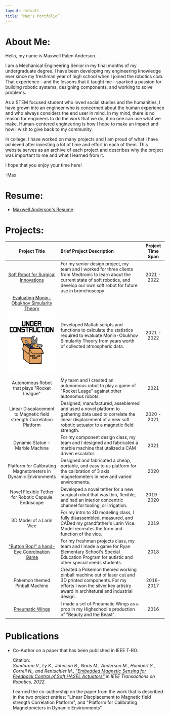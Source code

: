 ```yaml
---
layout: default
title: “Max's Portfolio”
---
```


# About Me:

Hello, my name is Maxwell Palen Anderson. 

I am a Mechanical Engineering Senior in my final months of my undergraduate degree. I have been developing my engineering knowledge ever since my freshman year of high school when I joined the robotics club. That experience&mdash;and the lessons that it taught me&mdash;sparked a passion for building robotic systems, designing components, and working to solve problems.

As a STEM focused student who loved social studies and the humanities, I have grown into an engineer who is concerned about the human experience and who always considers the end user in mind. In my mind, there is no reason for engineers to do the work that we do, if no one can use what we make. Human-centered engineering is how I hope to make an impact and how I wish to give back to my community.

In college, I have worked on many projects and I am proud of what I have achieved after investing a lot of time and effort in each of them. This website serves as an archive of each project and describes why the project was important to me and what I learned from it. 

I hope that you enjoy your time here! 

-Max

# Resume:

* [Maxwell Anderson's Resume](resume.html)

# Projects:

<!--[Evaluating Monin-Obukhov Simularity Theory](./projects/Monin_Obukhov.html)-->
<!--[Autonomous Robot that plays "Rocket League"](./projects/Rocket_League_Bot.html)-->
<!--[Linear Discplacement to Magnetic field strength Correlation Platform](./projects/Linear_Displacement_Correlation_Platform.html)-->
<!--[Dynamic Statue - Marble Machine](./projects/Marble_Machine.html)-->
<!--[Platform for Calibrating Magnetometers in Dynamic Environments](./projects/Calibrate_Magnetometers.html)-->
<!--[Novel Flexible Tether for Robotic Capsule Endoscope](./projects/RCE_Tether.html)-->
<!--[3D Model of a Larin Vice](./projects/Larin_Vice.html)-->
<!--[Pokemon themed Pinball Machine](./projects/Pinball.html)-->

| Project Title | Brief Project Description | Project Time Span |
|:-------------:|:--------------------------|:--------------:|
|[Soft Robot for Surgical Innovations](./projects/Soft_Robot_for_Surgical_Innovations.html)| For my senior design project, my team and I worked for three clients from Medtronic to learn about the current state of soft robotics, and develop our own soft robot for future use in bronchoscopy| 2021 - 2022 |
| <a class="wip" href="#"> Evaluating Monin-Obukhov Simularity Theory <img src="Underconstruction2.png" width="200" height="200" alt="WIP"> </a> | Developed Matlab scripts and functions to calculate the statistics required to evaluate Monin-Obukhov Simularity Theory from years worth of collected atmospheric data.| 2021 - 2022 |
|Autonomous Robot that plays "Rocket League"| My team and I created an autonomous robot to play a game of "Rocket Leage" against other autonomus robots.| 2021 |
|Linear Discplacement to Magnetic field strength Correlation Platform| Designed, manufactured, asseblemed and used a novel platform to gathering data used to correlate the linear displacement of a new soft robotic actuator to a magnetic field strength.| 2020 - 2021 |
|Dynamic Statue - Marble Machine| For my component design class, my team and I designed and fabricated a marble machine that utalized a CAM driven escalator.| 2021 |
|Platform for Calibrating Magnetometers in Dynamic Environments|Designed and fabricated a cheap, portable, and easy to us platform for the calibration of 3 axis magnetometers in new and varied environments.| 2020 |
|Novel Flexible Tether for Robotic Capsule Endoscope| Developed a novel tether for a new surgical robot that was thin, flexible, and had an interior concentric channel for tooling, or irrigation.| 2019 - 2020 |
|3D Model of a Larin Vice| For my intro to 3D modeling class, I fully disassembled, measured, and CADed my grandfather's Larin Vice. Model recreates the form and function of the vice.| 2019 |
|["Button Bop!" a hand-Eye Coordination Game](./projects/Button_Bop.html)| For my freshman projects class, my team and I made a game for Ryan Elementary School's Special Education Program for autistic and other special needs students.| 2018 |
|Pokemon themed Pinball Machine| Created a Pokemon themed working pinball machine out of laser cut and 3D printed components. For my efforts I won the silver key artistry award in architetural and industrial design.| 2016-2017 |
|[Pneumatic Wings](./projects/Beauty_and_Beast_Wings.html)| I made a set of Pneumatic Wings as a prop in my Highschool's production of "Beauty and the Beast".| 2016 |

# Publications

* Co-Author on a paper that has been published in IEEE T-RO. 

  Citation:  
  *Sundaram V., Ly K., Johnson B., Naris M., Anderson M., Humbert S., Correll N., and Rentschler M., ["Embedded Magnetic Sensing for Feedback Control of Soft HASEL Actuators"](https://ieeexplore.ieee.org/document/9882180) in IEEE Transactions on Robotics, 2022.*
  
  I earned the co-authorship on the paper from the work that is described in the two project entries: "Linear Discplacement to Magnetic field strength Correlation Platform", and "Platform for Calibrating Magnetometers in Dynamic Environments"

  
